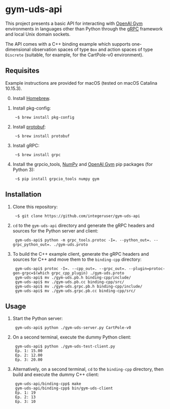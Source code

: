# gym-uds-api
This project presents a basic API for interacting with [OpenAI Gym](https://github.com/openai/gym) environments in languages other than Python through the [gRPC](https://grpc.io) framework and local Unix domain sockets.

The API comes with a C++ binding example which supports one-dimensional observation spaces of type `Box` and action spaces of type `Discrete` (suitable, for example, for the CartPole-v0 environment).

## Requisites
Example instructions are provided for macOS (tested on macOS Catalina 10.15.3).

0. Install [Homebrew](https://brew.sh).

1. Install pkg-config:

        ~$ brew install pkg-config

1. Install [protobuf](https://github.com/protocolbuffers/protobuf):

        ~$ brew install protobuf

1. Install gRPC:

        ~$ brew install grpc

1. Install the grpcio_tools, [NumPy](https://numpy.org) and [OpenAI Gym](https://github.com/openai/gym) pip packages (for Python 3):

        ~$ pip install grpcio_tools numpy gym

## Installation
1. Clone this repository:

        ~$ git clone https://github.com/integeruser/gym-uds-api

1. `cd` to the `gym-uds-api` directory and generate the gRPC headers and sources for the Python server and client:

        gym-uds-api$ python -m grpc_tools.protoc -I=. --python_out=. --grpc_python_out=. ./gym-uds.proto

1. To build the C++ example client, generate the gRPC headers and sources for C++ and move them to the `binding-cpp` directory:

        gym-uds-api$ protoc -I=. --cpp_out=. --grpc_out=. --plugin=protoc-gen-grpc=$(which grpc_cpp_plugin) ./gym-uds.proto
        gym-uds-api$ mv ./gym-uds.pb.h binding-cpp/include/
        gym-uds-api$ mv ./gym-uds.pb.cc binding-cpp/src/
        gym-uds-api$ mv ./gym-uds.grpc.pb.h binding-cpp/include/
        gym-uds-api$ mv ./gym-uds.grpc.pb.cc binding-cpp/src/

## Usage
1. Start the Python server:

        gym-uds-api$ python ./gym-uds-server.py CartPole-v0

1. On a second terminal, execute the dummy Python client:

        gym-uds-api$ python ./gym-uds-test-client.py
        Ep. 1: 15.00
        Ep. 2: 12.00
        Ep. 3: 20.00

1. Alternatively, on a second terminal, `cd` to the `binding-cpp` directory, then build and execute the dummy C++ client:

        gym-uds-api/binding-cpp$ make
        gym-uds-api/binding-cpp$ bin/gym-uds-client
        Ep. 1: 19
        Ep. 2: 13
        Ep. 3: 10
